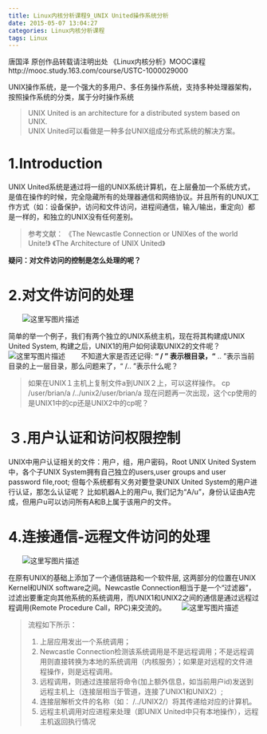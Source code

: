 ```yaml
---
title: Linux内核分析课程9_UNIX United操作系统分析
date: 2015-05-07 13:04:27
categories: Linux内核分析课程
tags: Linux
---
```


﻿唐国泽 原创作品转载请注明出处 《Linux内核分析》MOOC课程http://mooc.study.163.com/course/USTC-1000029000

UNIX操作系统，是一个强大的多用户、多任务操作系统，支持多种处理器架构，按照操作系统的分类，属于分时操作系统
>UNIX  United  is  an  architecture  for  a  distributed  system  based  on UNIX.    
>UNIX United可以看做是一种多台UNIX组成分布式系统的解决方案。

# 1.Introduction
UNIX United系统是通过将一组的UNIX系统计算机，在上层叠加一个系统方式，是值在操作的时候，完全隐藏所有的处理器通信和网络协议。并且所有的UNUX工作方式（如：设备保护，访问和文件访问，进程间通信，输入/输出，重定向）都是一样的，和独立的UNIX没有任何差别。
>参考文献：
《The Newcastle Connection or UNIXes of the world Unite!》
《The Architecture of UNIX United》

**疑问：对文件访问的控制是怎么处理的呢？**
# 2.对文件访问的处理
　　![这里写图片描述](http://img.blog.csdn.net/20150427221713582)

简单的举一个例子，我们有两个独立的UNIX系统主机，现在将其构建成UNIX United System, 构建之后，UNIX1的用户如何读取UNIX2的文件呢？
　　![这里写图片描述](http://img.blog.csdn.net/20150427221836262)
　　不知道大家是否还记得: **“ / ” 表示根目录，“** .. ”表示当前目录的上一层目录，那么问题来了，“ /..  ”表示什么呢？
> 如果在UNIX１主机上复制文件a到UNIX２上，可以这样操作。
> cp  /user/brian/a   /../unix2/user/brian/a
> 现在问题再一次出现，这个cp使用的是UNIX1中的cp还是UNIX2中的cp呢？

# ３.用户认证和访问权限控制
UNIX中用户认证相关的文件：用户，组，用户密码，Root
UNIX United System中，各个子UNIX System拥有自己独立的users,user groups and user password file,root; 但每个系统都有义务对要登录UNIX United System的用户进行认证，那怎么认证呢？
比如机器A上的用户u, 我们记为“A/u”，身份认证由A完成，但用户u可以访问所有A和B上属于该用户的文件。

# 4.连接通信-远程文件访问的处理
　　![这里写图片描述](http://img.blog.csdn.net/20150427221907760)

在原有UNIX的基础上添加了一个通信链路和一个软件层, 这两部分的位置在UNIX Kernel和UNIX software之间。Newcastle Connection相当于是一个“过滤器”，过滤出要重定向其他系统的系统调用，而UNIX1和UNIX2之间的通信是通过远程过程调用(Remote Procedure Call，RPC)来交流的。
　　![这里写图片描述](http://img.blog.csdn.net/20150427222109033)
>流程如下所示：
>1. 上层应用发出一个系统调用；
>2. Newcastle Connection检测该系统调用是不是远程调用；不是远程调用则直接转换为本地的系统调用（内核服务）；如果是对远程的文件进程操作，则是远程调用。
>3. 远程调用，则通过连接层将命令(加上额外信息，如当前用户id)发送到远程主机上（连接层相当于管道，连接了UNIX1和UNIX2）;
>4. 连接层解析文件的名称（如： /../UNIX2/）将其传递给对应的计算机。
>5. 远程主机调用对应进程来处理（即UNIX United中只有本地操作），远程主机返回执行情况
